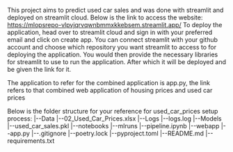 This project aims to predict used car sales and was done with streamlit and deployed on streamlit cloud.
Below is the link to access the website: https://mlopsrepo-vlpvjqrvqwnbmmxkkebsem.streamlit.app/
To deploy the application, head over to streamlit cloud and sign in with your preferred email and click on create app. You can connect streamlit with your github account and choose which repository you want streamlit to access to for deploying the application.
You would then provide the necessary libraries for streamlit to use to run the application. After which it will be deployed and be given the link for it.

The application to refer for the combined application is app.py, the link refers to that combined web application of housing prices and used car prices

Below is the folder structure for your reference for used_car_prices setup process:
|--Data
    |--02_Used_Car_Prices.xlsx
|--Logs
    |--logs.log
|--Models
    |--used_car_sales.pkl
|--notebooks
    |--mlruns
    |--pipeline.ipynb
|--webapp
    |--app.py
|--.gitignore
|--poetry.lock
|--pyproject.toml
|--README.md
|--requirements.txt

